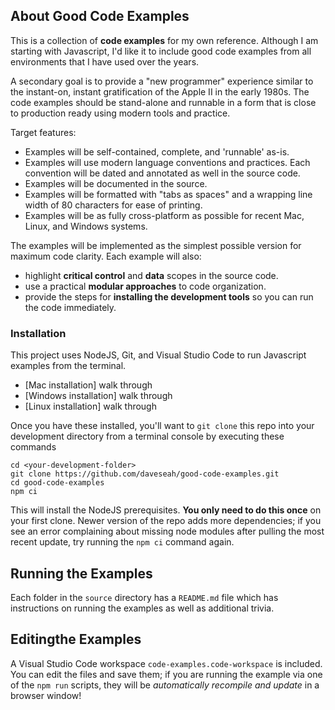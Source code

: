 ## About Good Code Examples

This is a collection of **code examples** for my own reference. Although I am
starting with Javascript, I'd like it to include good code examples from all
environments that I have used over the years.

A secondary goal is to provide a "new programmer" experience similar to the
instant-on, instant gratification of the Apple II in the early 1980s. The code
examples should be stand-alone and runnable in a form that is close to
production ready using modern tools and practice.

Target features:

- Examples will be self-contained, complete, and 'runnable' as-is.
- Examples will use modern language conventions and practices. Each convention will be dated and annotated as well in the source code.
- Examples will be documented in the source.
- Examples will be formatted with "tabs as spaces" and a wrapping line width of 80 characters for ease of printing.
- Examples will be as fully cross-platform as possible for recent Mac, Linux, and Windows systems.

The examples will be implemented as the simplest possible version for maximum code clarity. Each example will also:

- highlight **critical control** and **data** scopes in the source code.
- use a practical **modular approaches** to code organization.
- provide the steps for **installing the development tools** so you can run the code immediately.

### Installation

This project uses NodeJS, Git, and Visual Studio Code to run Javascript examples from the terminal.

- [Mac installation] walk through
- [Windows installation] walk through
- [Linux installation] walk through

Once you have these installed, you'll want to `git clone` this repo into your development directory from a terminal console by executing these commands

```
cd <your-development-folder>
git clone https://github.com/daveseah/good-code-examples.git
cd good-code-examples
npm ci
```

This will install the NodeJS prerequisites. **You only need to do this once** on your first clone. Newer version of the repo adds more dependencies; if you see an error complaining about missing node modules after pulling the most recent update, try running the `npm ci` command again.

## Running the Examples

Each folder in the `source` directory has a `README.md` file which has instructions on running the examples as well as additional trivia.

## Editingthe Examples

A Visual Studio Code workspace `code-examples.code-workspace` is included. You can edit the files and save them; if you are running the example via one of the `npm run` scripts, they will be _automatically recompile and update_ in a browser window!
